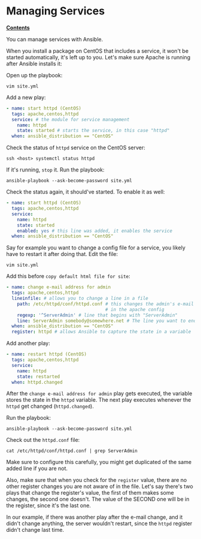 # Managing Services

[**Contents**](01-intro.md)

You can manage services with Ansible.

When you install a package on CentOS that includes a service, it won't be
started automatically, it's left up to you. Let's make sure Apache is running
after Ansible installs it:

Open up the playbook:

    vim site.yml

Add a new play:

```yaml
- name: start httpd (CentOS)
  tags: apache,centos,httpd
  service: # the module for service management
    name: httpd
    state: started # starts the service, in this case "httpd"
  when: ansible_distribution == "CentOS"
```

Check the status of `httpd` service on the CentOS server:

    ssh <host> systemctl status httpd

If it's running, `stop` it. Run the playbook:

    ansible-playbook --ask-become-password site.yml

Check the status again, it should've started. To enable it as well:

```yaml
- name: start httpd (CentOS)
  tags: apache,centos,httpd
  service: 
    name: httpd
    state: started 
    enabled: yes # this line was added, it enables the service
  when: ansible_distribution == "CentOS"
```

Say for example you want to change a config file for a service, you likely have
to restart it after doing that. Edit the file:

    vim site.yml
    
Add this before `copy default html file for site`:

```yaml
- name: change e-mail address for admin
  tags: apache,centos,httpd
  lineinfile: # allows you to change a line in a file
    path: /etc/httpd/conf/httpd.conf # this changes the admin's e-mail address
                                     # in the apache config
    regexp: '^ServerAdmin' # line that begins with "ServerAdmin"
    line: ServerAdmin somebody@somewhere.net # The line you want to end up with
  when: ansible_distribution == "CentOS"
  register: httpd # allows Ansible to capture the state in a variable
``` 

Add another play:

```yaml
- name: restart httpd (CentOS)
  tags: apache,centos,httpd
  service:
    name: httpd
    state: restarted
  when: httpd.changed
```

After the `change e-mail address for admin` play gets executed, the variable
stores the state in the `httpd` variable. The next play executes whenever the
`httpd` get changed (`httpd.changed`).

Run the playbook:

    ansible-playbook --ask-become-password site.yml

Check out the `httpd.conf` file:

    cat /etc/httpd/conf/httpd.conf | grep ServerAdmin

Make sure to configure this carefully, you might get duplicated of the same
added line if you are not. 

Also, make sure that when you check for the `register` value, there are no
other register changes you are not aware of in the file. Let's say there's two
plays that change the register's value, the first of them makes some changes,
the second one doesn't. The value of the SECOND one will be in the register,
since it's the last one. 

In our example, if there was another play after the e-mail change, and it
didn't change anything, the server wouldn't restart, since the `httpd` register
didn't change last time.
